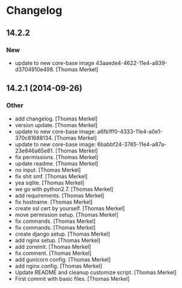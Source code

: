 # Changelog

## 14.2.2

### New

* update to new core-base image 43aaede4-4622-11e4-a839-d3704910e498. [Thomas Merkel]

## 14.2.1 (2014-09-26)

### Other

* add changelog. [Thomas Merkel]
* version update. [Thomas Merkel]
* update to new core-base image: a6fb1ff0-4333-11e4-a0e1-370c81688134. [Thomas Merkel]
* update to new core-base image: 6babbf24-3765-11e4-a87a-23e846a65e81. [Thomas Merkel]
* fix permissions. [Thomas Merkel]
* update readme. [Thomas Merkel]
* no input. [Thomas Merkel]
* fix shit smf. [Thomas Merkel]
* yea sqlite. [Thomas Merkel]
* we go with python2.7. [Thomas Merkel]
* add requirements. [Thomas Merkel]
* fix hostname. [Thomas Merkel]
* create ssl cert by yourself. [Thomas Merkel]
* move permission setup. [Thomas Merkel]
* fix commands. [Thomas Merkel]
* fix commands. [Thomas Merkel]
* create django setup. [Thomas Merkel]
* add nginx setup. [Thomas Merkel]
* add zoneinit. [Thomas Merkel]
* fix comment. [Thomas Merkel]
* add gunicorn config. [Thomas Merkel]
* add nginx config. [Thomas Merkel]
* Update README and cleanup customize script. [Thomas Merkel]
* First commit with basic files. [Thomas Merkel]

